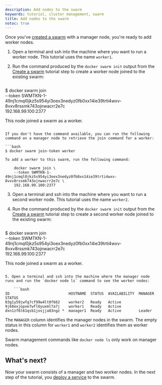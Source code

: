 ```yaml
---
description: Add nodes to the swarm
keywords: tutorial, cluster management, swarm
title: Add nodes to the swarm
notoc: true
---
```

Once you've [created a swarm](create-swarm.md) with a manager node, you're ready to add worker nodes.

1. Open a terminal and ssh into the machine where you want to run a worker node. This tutorial uses the name `worker1`.

2. Run the command produced by the `docker swarm init` output from the [Create a swarm](create-swarm.md) tutorial step to create a worker node joined to the existing swarm:
    
    ```bash
$ docker swarm join \
  --token  SWMTKN-1-49nj1cmql0jkz5s954yi3oex3nedyz0fb0xx14ie39trti4wxv-8vxv8rssmk743ojnwacrr2e7c \
  192.168.99.100:2377

This node joined a swarm as a worker.
```

If you don't have the command available, you can run the following command on a manager node to retrieve the join command for a worker:

```bash
$ docker swarm join-token worker

To add a worker to this swarm, run the following command:

    docker swarm join \
    --token SWMTKN-1-49nj1cmql0jkz5s954yi3oex3nedyz0fb0xx14ie39trti4wxv-8vxv8rssmk743ojnwacrr2e7c \
    192.168.99.100:2377
```

3. Open a terminal and ssh into the machine where you want to run a second worker node. This tutorial uses the name `worker2`.

4. Run the command produced by the `docker swarm init` output from the [Create a swarm](create-swarm.md) tutorial step to create a second worker node joined to the existing swarm:
    
    ```bash
$ docker swarm join \
  --token SWMTKN-1-49nj1cmql0jkz5s954yi3oex3nedyz0fb0xx14ie39trti4wxv-8vxv8rssmk743ojnwacrr2e7c \
  192.168.99.100:2377

This node joined a swarm as a worker.
```

5. Open a terminal and ssh into the machine where the manager node runs and run the `docker node ls` command to see the worker nodes:
    
    ```bash
ID                           HOSTNAME  STATUS  AVAILABILITY  MANAGER STATUS
03g1y59jwfg7cf99w4lt0f662    worker2   Ready   Active
9j68exjopxe7wfl6yuxml7a7j    worker1   Ready   Active
dxn1zf6l61qsb1josjja83ngz *  manager1  Ready   Active        Leader
```

The `MANAGER` column identifies the manager nodes in the swarm. The empty status in this column for `worker1` and `worker2` identifies them as worker nodes.

Swarm management commands like `docker node ls` only work on manager nodes.

## What's next?

Now your swarm consists of a manager and two worker nodes. In the next step of the tutorial, you [deploy a service](deploy-service.md) to the swarm.